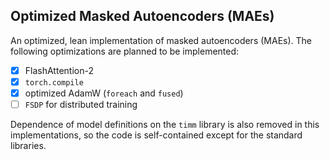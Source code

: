 ## Optimized Masked Autoencoders (MAEs)

An optimized, lean implementation of masked autoencoders (MAEs). The following optimizations are planned to be implemented:

- [x] FlashAttention-2
- [x] `torch.compile`
- [x] optimized AdamW (`foreach` and `fused`)
- [ ] `FSDP` for distributed training

Dependence of model definitions on the `timm` library is also removed in this implementations, so the code is self-contained except for the standard libraries.